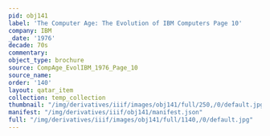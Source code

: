 ```yaml
---
pid: obj141
label: 'The Computer Age: The Evolution of IBM Computers Page 10'
company: IBM
_date: '1976'
decade: 70s
commentary:
object_type: brochure
source: CompAge_EvolIBM_1976_Page_10
source_name:
order: '140'
layout: qatar_item
collection: temp_collection
thumbnail: "/img/derivatives/iiif/images/obj141/full/250,/0/default.jpg"
manifest: "/img/derivatives/iiif/obj141/manifest.json"
full: "/img/derivatives/iiif/images/obj141/full/1140,/0/default.jpg"
---
```

